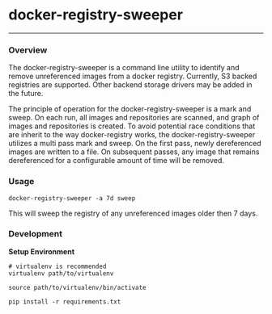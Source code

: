 # docker-registry-sweeper
-------

### Overview

The docker-registry-sweeper is a command line utility to identify and remove unreferenced images
from a docker registry. Currently, S3 backed registries are supported. Other backend storage drivers
may be added in the future.

The principle of operation for the docker-registry-sweeper is a mark and sweep. On each run, all images and 
repositories are scanned, and graph of images and repositories is created. To avoid potential race conditions that are 
inherit to the way docker-registry works, the docker-registry-sweeper utilizes a multi pass mark and sweep. On the 
first pass, newly dereferenced images are written to a file. On subsequent passes, any image that remains dereferenced 
for a configurable amount of time will be removed. 
 
### Usage

```
docker-registry-sweeper -a 7d sweep
```

This will sweep the registry of any unreferenced images older then 7 days.

### Development

**Setup Environment**

```
# virtualenv is recommended
virtualenv path/to/virtualenv

source path/to/virtualenv/bin/activate

pip install -r requirements.txt
```




